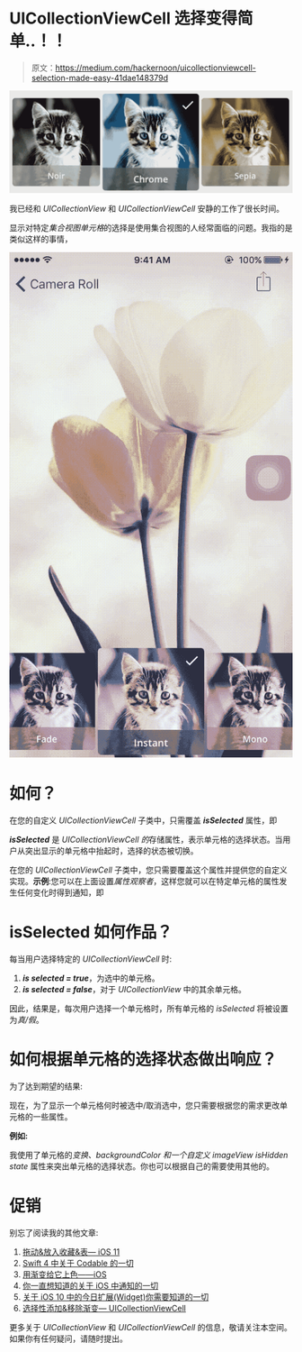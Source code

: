 # UICollectionViewCell 选择变得简单..！！

> 原文：<https://medium.com/hackernoon/uicollectionviewcell-selection-made-easy-41dae148379d>

![](img/d4f7b278009c570a24a9656c49d59666.png)

我已经和 *UICollectionView* 和 *UICollectionViewCell* 安静的工作了很长时间。

显示对特定*集合视图单元格*的选择是使用集合视图的人经常面临的问题。我指的是类似这样的事情，

![](img/a5930b349ae01f5cad8b68f2314008c3.png)

# 如何？

在您的自定义 *UICollectionViewCell* 子类中，只需覆盖 ***isSelected*** 属性，即

***isSelected*** 是 *UICollectionViewCell 的*存储属性，表示单元格的选择状态。当用户从突出显示的单元格中抬起时，选择的状态被切换。

在您的 *UICollectionViewCell* 子类中，您只需要覆盖这个属性并提供您的自定义实现。**示例**:您可以在上面设置*属性观察者*，这样您就可以在特定单元格的属性发生任何变化时得到通知，即

# isSelected 如何作品？

每当用户选择特定的 *UICollectionViewCell* 时:

1.  ***is selected = true***，为选中的单元格。
2.  ***is selected = false***，对于 *UICollectionView* 中的其余单元格。

因此，结果是，每次用户选择一个单元格时，所有单元格的 *isSelected* 将被设置为*真/假*。

# 如何根据单元格的选择状态做出响应？

为了达到期望的结果:

现在，为了显示一个单元格何时被选中/取消选中，您只需要根据您的需求更改单元格的一些属性。

**例如:**

我使用了单元格的*变换、backgroundColor 和一个自定义 imageView isHidden state* 属性来突出单元格的选择状态。你也可以根据自己的需要使用其他的。

# 促销

别忘了阅读我的其他文章:

1.  [拖动&放入收藏&表— iOS 11](/@p.gpt10/drag-it-drop-it-in-collection-table-ios-11-6bd28795b313)
2.  [Swift 4 中关于 Codable 的一切](https://hackernoon.com/everything-about-codable-in-swift-4-97d0e18a2999)
3.  [用渐变给它上色——iOS](https://hackernoon.com/color-it-with-gradients-ios-a4b374c3c79f)
4.  [你一直想知道的关于 iOS 中通知的一切](https://medium.freecodecamp.org/ios-10-notifications-inshorts-all-in-one-ad727e03983a)
5.  [关于 iOS 10 中的今日扩展(Widget)你需要知道的一切](https://hackernoon.com/app-extensions-and-today-extensions-widget-in-ios-10-e2d9fd9957a8)
6.  [选择性添加&移除渐变— UICollectionViewCell](https://hackernoon.com/selectively-add-remove-gradient-uicollectionviewcell-7e8f5464926a)

更多关于 *UICollectionView* 和 *UICollectionViewCell* 的信息，敬请关注本空间。如果你有任何疑问，请随时提出。
